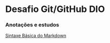 # Desafio Git/GitHub DIO

### Anotações e estudos

[Sintaxe Básica do Markdown](https://www.markdownguide.org/basic-syntax/)
